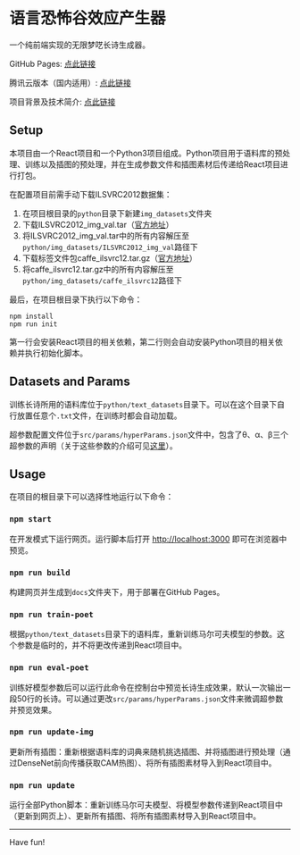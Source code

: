 # 语言恐怖谷效应产生器

一个纯前端实现的无限梦呓长诗生成器。

GitHub Pages: [点此链接](https://zamhown.github.io/uncanny-valley-poetry/)

腾讯云版本（国内适用）: [点此链接](https://serverless-page-bucket-0m2wmngy-1253352899.cos-website.ap-hongkong.myqcloud.com/)

项目背景及技术简介: [点此链接](https://www.zhihu.com/question/449596775/answer/1944375749)


## Setup

本项目由一个React项目和一个Python3项目组成。Python项目用于语料库的预处理、训练以及插图的预处理，并在生成参数文件和插图素材后传递给React项目进行打包。

在配置项目前需手动下载ILSVRC2012数据集：
1. 在项目根目录的`python`目录下新建`img_datasets`文件夹
2. 下载ILSVRC2012_img_val.tar（[官方地址](http://www.image-net.org/challenges/LSVRC/2012/nnoupb/ILSVRC2012_img_val.tar)）
3. 将ILSVRC2012_img_val.tar中的所有内容解压至`python/img_datasets/ILSVRC2012_img_val`路径下
4. 下载标签文件包caffe_ilsvrc12.tar.gz（[官方地址](http://dl.caffe.berkeleyvision.org/caffe_ilsvrc12.tar.gz)）
5. 将caffe_ilsvrc12.tar.gz中的所有内容解压至`python/img_datasets/caffe_ilsvrc12`路径下

最后，在项目根目录下执行以下命令：
```shell
npm install
npm run init
```

第一行会安装React项目的相关依赖，第二行则会自动安装Python项目的相关依赖并执行初始化脚本。


## Datasets and Params

训练长诗所用的语料库位于`python/text_datasets`目录下。可以在这个目录下自行放置任意个`.txt`文件，在训练时都会自动加载。

超参数配置文件位于`src/params/hyperParams.json`文件中，包含了θ、α、β三个超参数的声明（关于这些参数的介绍可见[这里](https://www.zhihu.com/question/449596775/answer/1944375749)）。


## Usage

在项目的根目录下可以选择性地运行以下命令：

### `npm start`

在开发模式下运行网页。运行脚本后打开 [http://localhost:3000](http://localhost:3000) 即可在浏览器中预览。

### `npm run build`

构建网页并生成到`docs`文件夹下，用于部署在GitHub Pages。

### `npm run train-poet`

根据`python/text_datasets`目录下的语料库，重新训练马尔可夫模型的参数。这个参数是临时的，并不将更改传递到React项目中。

### `npm run eval-poet`

训练好模型参数后可以运行此命令在控制台中预览长诗生成效果，默认一次输出一段50行的长诗。可以通过更改`src/params/hyperParams.json`文件来微调超参数并预览效果。

### `npm run update-img`

更新所有插图：重新根据语料库的词典来随机挑选插图、并将插图进行预处理（通过DenseNet前向传播获取CAM热图）、将所有插图素材导入到React项目中。

### `npm run update`

运行全部Python脚本：重新训练马尔可夫模型、将模型参数传递到React项目中（更新到网页上）、更新所有插图、将所有插图素材导入到React项目中。

---

Have fun!

